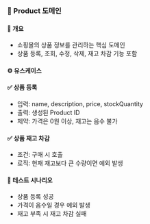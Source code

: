 ### 🛒 Product 도메인

#### 📌 개요
- 쇼핑몰의 상품 정보를 관리하는 핵심 도메인
- 상품 등록, 조회, 수정, 삭제, 재고 차감 기능 포함

#### ⚙️ 유스케이스

#### ✅ 상품 등록
- 입력: name, description, price, stockQuantity
- 출력: 생성된 Product ID
- 제약: 가격은 0원 이상, 재고는 음수 불가

#### ✅ 상품 재고 차감
- 조건: 구매 시 호출
- 로직: 현재 재고보다 큰 수량이면 예외 발생

#### 🧪 테스트 시나리오
- 상품 등록 성공
- 가격이 음수일 경우 예외 발생
- 재고 부족 시 재고 차감 실패

